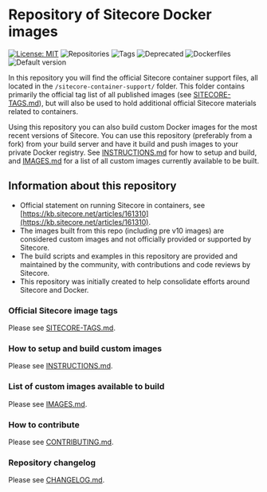 # Repository of Sitecore Docker images

[//]: # "start: stats"

[![License: MIT](https://img.shields.io/badge/License-MIT-green.svg?style=flat-square)](https://opensource.org/licenses/MIT) ![Repositories](https://img.shields.io/badge/Repositories-105-blue.svg?style=flat-square) ![Tags](https://img.shields.io/badge/Tags-708-blue.svg?style=flat-square) ![Deprecated](https://img.shields.io/badge/Deprecated-0-lightgrey.svg?style=flat-square) ![Dockerfiles](https://img.shields.io/badge/Dockerfiles-93-blue.svg?style=flat-square) ![Default version](https://img.shields.io/badge/Default%20version-9.3.0%20on%20ltsc2019/1809-blue?style=flat-square)

[//]: # "end: stats"

In this repository you will find the official Sitecore container support files, all located in the `/sitecore-container-support/` folder. This folder contains primarily the official tag list of all published images (see [SITECORE-TAGS.md](/sitecore-container-support/sitecore-tags.md)), but will also be used to hold additional official Sitecore materials related to containers.

Using this repository you can also build custom Docker images for the most recent versions of Sitecore. You can use this repository (preferably from a fork) from your build server and have it build and push images to your private Docker registry. See [INSTRUCTIONS.md](INSTRUCTIONS.md) for how to setup and build, and [IMAGES.md](IMAGES.md) for a list of all custom images currently available to be built.

## Information about this repository

- Official statement on running Sitecore in containers, see [https://kb.sitecore.net/articles/161310](https://kb.sitecore.net/articles/161310).
- The images built from this repo (including pre v10 images) are considered custom images and not officially provided or supported by Sitecore.
- The build scripts and examples in this repository are provided and maintained by the community, with contributions and code reviews by Sitecore.
- This repository was initially created to help consolidate efforts around Sitecore and Docker.

### Official Sitecore image tags

Please see [SITECORE-TAGS.md](/sitecore-container-support/sitecore-tags.md).

### How to setup and build custom images

Please see [INSTRUCTIONS.md](INSTRUCTIONS.md).

### List of custom images available to build

Please see [IMAGES.md](IMAGES.md).

### How to contribute

Please see [CONTRIBUTING.md](CONTRIBUTING.md).

### Repository changelog

Please see [CHANGELOG.md](CHANGELOG.md).
